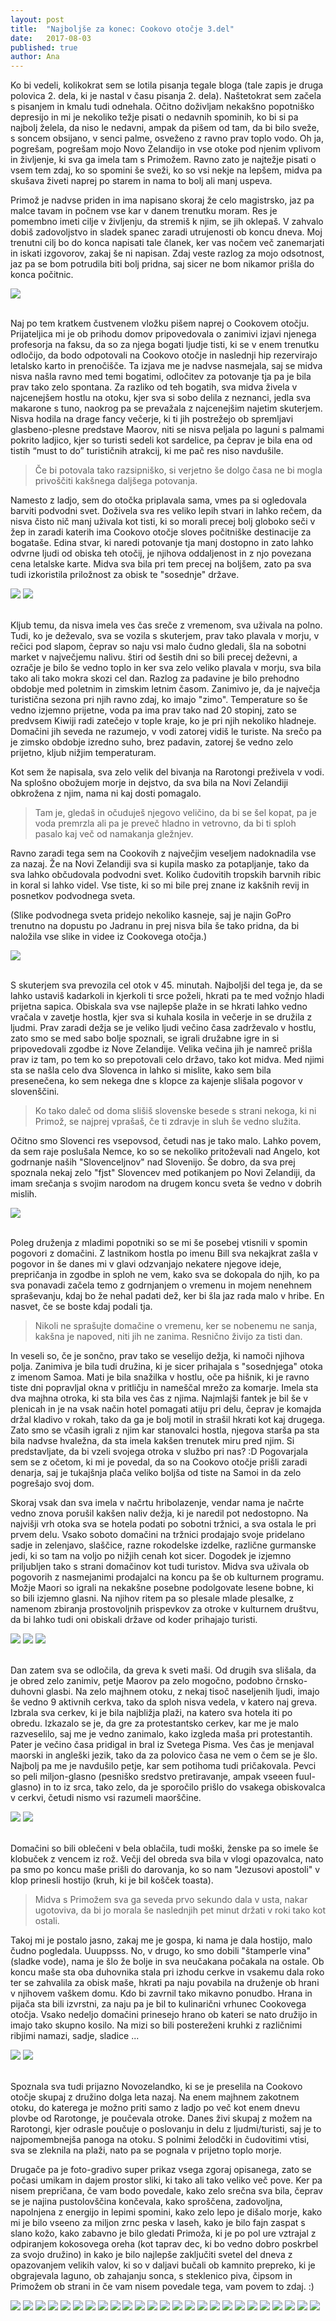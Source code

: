 ```yaml
---
layout: post
title:  "Najboljše za konec: Cookovo otočje 3.del"
date:   2017-08-03
published: true
author: Ana
---
```


<p class="intro"><span class="dropcap">K</span>o bi vedeli, kolikokrat sem se lotila pisanja tegale bloga (tale zapis je druga polovica 2. dela, ki je nastal v času pisanja 2. dela). Naštetokrat sem začela s pisanjem in kmalu tudi odnehala. Očitno doživljam nekakšno popotniško depresijo in mi je nekoliko težje pisati o nedavnih spominih, ko bi si pa najbolj želela, da niso le nedavni, ampak da pišem od tam, da bi bilo sveže, s soncem obsijano, v senci palme, osveženo z ravno prav toplo vodo. Oh ja, pogrešam, pogrešam mojo Novo Zelandijo in vse otoke pod njenim vplivom in življenje, ki sva ga imela tam s Primožem. Ravno zato je najtežje pisati o vsem tem zdaj, ko so spomini še sveži, ko so vsi nekje na lepšem, midva pa skušava živeti naprej po starem in nama to bolj ali manj uspeva.</p> 

Primož je nadvse priden in ima napisano skoraj že celo magistrsko, jaz pa malce tavam in počnem vse kar v danem trenutku moram. Res je pomembno imeti cilje v življenju, da stremiš k njim, se jih oklepaš. V zahvalo dobiš zadovoljstvo in sladek spanec zaradi utrujenosti ob koncu dneva. Moj trenutni cilj bo do konca napisati tale članek, ker vas nočem več zanemarjati in iskati izgovorov, zakaj še ni napisan. Zdaj veste razlog za mojo odsotnost, jaz pa se  bom potrudila biti bolj pridna, saj sicer ne bom nikamor prišla do konca počitnic. 

<div class="photoset-grid" data-layout="1"> 
    <img src="/assets/images/29cookislands3/01.jpg" data-title="" data-lightbox="gr1">
</div><br/>

Naj po tem kratkem čustvenem vložku pišem naprej o Cookovem otočju. Prijateljica mi je ob prihodu domov pripovedovala o zanimivi izjavi njenega profesorja na faksu, da so za njega bogati ljudje tisti, ki se v enem trenutku odločijo, da bodo odpotovali na Cookovo otočje in naslednji hip rezervirajo letalsko karto in prenočišče. Ta izjava me je nadvse nasmejala, saj se midva nisva našla ravno med temi bogatimi, odločitev za potovanje tja pa je bila prav tako zelo spontana. Za razliko od teh bogatih, sva midva živela v najcenejšem hostlu na otoku, kjer sva si sobo delila z neznanci, jedla sva makarone s tuno, naokrog pa se prevažala z najcenejšim najetim skuterjem. Nisva hodila na drage fancy večerje, ki ti jih postrežejo ob spremljavi glasbeno-plesne predstave Maorov, niti se nisva peljala po laguni s palmami pokrito ladjico, kjer so turisti sedeli kot sardelice, pa čeprav je bila ena od tistih “must to do” turističnih atrakcij, ki me pač res niso navdušile. 

<blockquote>Če bi potovala tako razsipniško, si verjetno še dolgo časa ne bi mogla privoščiti kakšnega daljšega potovanja. </blockquote>

Namesto z ladjo, sem do otočka priplavala sama, vmes pa si ogledovala barviti podvodni svet. Doživela sva res veliko lepih stvari in lahko rečem, da nisva  čisto nič manj uživala kot tisti, ki so morali precej bolj globoko seči v žep in zaradi katerih ima Cookovo otočje sloves počitniške destinacije za bogataše. Edina stvar, ki naredi potovanje tja manj dostopno in zato lahko odvrne ljudi od obiska teh otočij, je njihova oddaljenost in z njo povezana cena letalske karte. Midva sva bila pri tem precej na boljšem, zato pa sva tudi izkoristila priložnost za obisk te "sosednje" države.

<div class="photoset-grid" data-layout="2"> 
    <img src="/assets/images/29cookislands3/02.jpg" data-title="Luksuzne hišice ob morju za tiste za malo bolj premožne." data-lightbox="gr1">
    <img src="/assets/images/29cookislands3/03.jpg" data-title="Ob počitniški hiši dobiš še svojo privatno plažo." data-lightbox="gr1">
</div><br/>

Kljub temu, da nisva imela ves čas sreče z vremenom, sva uživala na polno. Tudi, ko je deževalo, sva se vozila s skuterjem, prav tako plavala v morju, v rečici pod slapom, čeprav so naju vsi malo čudno gledali, šla na sobotni market v največjemu nalivu. štiri od šestih dni so bili precej deževni, a ozračje je bilo še vedno toplo in ker sva zelo veliko plavala v morju, sva bila tako ali tako mokra skozi cel dan. Razlog za padavine je bilo prehodno obdobje med poletnim in zimskim letnim časom. Zanimivo je, da je največja turistična sezona pri njih ravno zdaj, ko imajo "zimo". Temperature so še vedno izjemno prijetne, voda pa ima prav tako nad 20 stopinj, zato se predvsem Kiwiji radi zatečejo v tople kraje, ko je pri njih nekoliko hladneje. Domačini jih seveda ne razumejo, v vodi zatorej vidiš le turiste. Na srečo pa je zimsko obdobje izredno suho, brez padavin, zatorej še vedno zelo prijetno, kljub nižjim temperaturam.

Kot sem že napisala, sva zelo velik del bivanja na Rarotongi preživela v vodi. Na splošno obožujem morje in dejstvo, da sva bila na Novi Zelandiji obkrožena z njim, nama ni kaj dosti pomagalo. 

<blockquote>Tam je, gledaš in očuduješ njegovo veličino, da bi se šel kopat, pa je voda premrzla ali pa je preveč hladno in vetrovno, da bi ti sploh pasalo kaj več od namakanja gležnjev.</blockquote>

Ravno zaradi tega sem na Cookovih z največjim veseljem nadoknadila vse za nazaj. Že na Novi Zelandiji sva si kupila masko za potapljanje, tako da sva lahko občudovala podvodni svet. Koliko čudovitih tropskih barvnih ribic in koral si lahko videl. Vse tiste, ki so mi bile prej znane iz kakšnih revij in posnetkov podvodnega sveta.

(Slike podvodnega sveta pridejo nekoliko kasneje, saj je najin GoPro trenutno na dopustu po Jadranu in prej nisva bila še tako pridna, da bi naložila vse slike in videe iz Cookovega otočja.) 

<div class="photoset-grid" data-layout="1"> 
    <img src="/assets/images/29cookislands3/04.jpg" data-title="" data-lightbox="gr1">
</div><br/>

S skuterjem sva prevozila cel otok v 45. minutah. Najboljši del tega je, da se lahko ustaviš kadarkoli in kjerkoli ti srce poželi, hkrati pa te med vožnjo hladi prijetna sapica. Obiskala sva vse najlepše plaže in se hkrati lahko vedno vračala v zavetje hostla, kjer sva si kuhala kosila in večerje in se družila z ljudmi. Prav zaradi dežja se je veliko ljudi večino časa zadrževalo v hostlu, zato smo se med sabo bolje spoznali, se igrali družabne igre in si pripovedovali zgodbe iz Nove Zelandije. Velika večina jih je namreč prišla prav iz tam, po tem ko so prepotovali celo državo, tako kot midva. Med njimi sta se našla celo dva Slovenca in lahko si mislite, kako sem bila presenečena, ko sem nekega dne s klopce za kajenje slišala pogovor v slovenščini. 

<blockquote>Ko tako daleč od doma slišiš slovenske besede s strani nekoga, ki ni Primož, se najprej vprašaš, če ti zdravje in sluh še vedno služita.</blockquote> 

Očitno smo Slovenci res vsepovsod, četudi nas je tako malo. Lahko povem, da sem raje poslušala Nemce, ko so se nekoliko pritoževali nad Angelo, kot godrnanje naših "Slovenceljnov" nad Slovenijo. Še dobro, da sva prej spoznala nekaj zelo "fjst" Slovencev med potikanjem po Novi Zelandiji, da imam srečanja s svojim narodom na drugem koncu sveta še vedno v dobrih mislih.

<div class="photoset-grid" data-layout="1"> 
    <img src="/assets/images/29cookislands3/1a.jpg" data-title="Skoraj popolno odprt kokosov oreh. Slovenca sta delila nasvete glede precej zahtevnega odpiranja trdega oreha. " data-lightbox="gr1">
</div><br/>

Poleg druženja z mladimi popotniki so se mi še posebej vtisnili v spomin pogovori z domačini. Z lastnikom hostla po imenu Bill sva nekajkrat zašla v pogovor in še danes mi v glavi odzvanjajo nekatere njegove ideje, prepričanja in zgodbe in sploh ne vem, kako sva se dokopala do njih, ko pa sva ponavadi začela temo z godrnjanjem o vremenu in mojem nenehnem spraševanju, kdaj bo že nehal padati dež, ker bi šla jaz rada malo v hribe. En nasvet, če se boste kdaj podali tja. 

<blockquote>Nikoli ne sprašujte domačine o vremenu, ker se nobenemu ne sanja, kakšna je napoved, niti jih ne zanima. Resnično živijo za tisti dan. </blockquote>

In veseli so, če je sončno, prav tako se veselijo dežja, ki namoči njihova polja. Zanimiva je bila tudi družina, ki je sicer prihajala s "sosednjega" otoka z imenom Samoa. Mati je bila snažilka v hostlu, oče pa hišnik, ki je ravno tiste dni popravljal okna v pritličju in nameščal mrežo za komarje. Imela sta dva majhna otroka, ki sta bila ves čas z njima. Najmlajši fantek je bil še v plenicah in je na vsak način hotel pomagati atiju pri delu, čeprav je komajda držal kladivo v rokah, tako da ga je bolj motil in strašil hkrati kot kaj drugega. Zato smo se včasih igrali z njim kar stanovalci hostla, njegova starša pa sta bila nadvse hvaležna, da sta imela kakšen trenutek miru pred njim. Si predstavljate, da bi vzeli svojega otroka v službo pri nas? :D Pogovarjala sem se z očetom, ki mi je povedal, da so na Cookovo otočje prišli zaradi denarja, saj je tukajšnja plača veliko boljša od tiste na Samoi in da zelo pogrešajo svoj dom.

Skoraj vsak dan sva imela v načrtu hribolazenje, vendar nama je načrte vedno znova porušil kakšen naliv dežja, ki je naredil pot nedostopno. Na najvišji vrh otoka sva se hotela podati po sobotni tržnici, a sva ostala le pri prvem delu. Vsako soboto domačini na tržnici prodajajo svoje pridelano sadje in zelenjavo, slaščice, razne rokodelske izdelke, različne gurmanske jedi, ki so tam na voljo po nižjih cenah kot sicer. Dogodek je izjemno priljubljen tako s strani domačinov kot tudi turistov. Midva sva uživala ob pogovorih z nasmejanimi prodajalci na koncu pa še ob kulturnem programu. Možje Maori so igrali na nekakšne posebne podolgovate lesene bobne, ki so bili izjemno glasni. Na njihov ritem pa so plesale mlade plesalke, z namenom zbiranja prostovoljnih prispevkov za otroke v kulturnem društvu, da bi lahko tudi oni obiskali države od koder prihajajo turisti.

<div class="photoset-grid" data-layout="21"> 
    <img src="/assets/images/29cookislands3/05.jpg" data-title="V dežnem plaščku na sobotni tržnici." data-lightbox="gr1">
    <img src="/assets/images/29cookislands3/06.jpg" data-title="Leseni izdelki." data-lightbox="gr1">
    <img src="/assets/images/29cookislands3/07.jpg" data-title="Ples maorskih deklic in bučno igranje na bobne." data-lightbox="gr1">
</div><br/>

Dan zatem sva se odločila, da greva k sveti maši. Od drugih sva slišala, da je obred zelo zanimiv, petje Maorov pa zelo mogočno, podobno črnsko-duhovni glasbi. Na zelo majhnem otoku, z nekaj tisoč naseljenih ljudi, imajo še vedno 9 aktivnih cerkva, tako da sploh nisva vedela, v katero naj greva. Izbrala sva cerkev, ki je bila najbližja plaži, na katero sva hotela iti po obredu. Izkazalo se je, da gre za protestantsko cerkev, kar me je malo razveselilo, saj me je vedno zanimalo, kako izgleda maša pri protestantih. Pater je večino časa pridigal in bral iz Svetega Pisma. Ves čas je menjaval maorski in angleški jezik, tako da za polovico časa ne vem o čem se je šlo. Najbolj pa me je navdušilo petje, kar sem potihoma tudi pričakovala. Pevci so peli miljon-glasno (pesniško sredstvo pretiravanje, ampak vseeen fuul-glasno) in to iz srca, tako zelo, da je sporočilo prišlo do vsakega obiskovalca v cerkvi, četudi nismo vsi razumeli maorščine. 

<div class="photoset-grid" data-layout="2"> 
    <img src="/assets/images/29cookislands3/08.jpg" data-title="Nedeljska maša." data-lightbox="gr1">
    <img src="/assets/images/29cookislands3/10.jpg" data-title="Cerkev, okrog nje pa beli grobovi." data-lightbox="gr1">
</div><br/>


Domačini so bili oblečeni v bela oblačila, tudi moški, ženske pa so imele še klobuček z vencem iz rož. Večji del obreda sva bila v vlogi opazovalca, nato pa smo po koncu maše prišli do darovanja, ko so nam "Jezusovi apostoli" v klop prinesli hostijo (kruh, ki je bil košček toasta). 

<blockquote>Midva s Primožem sva ga seveda prvo sekundo dala v usta, nakar ugotoviva, da bi jo morala še naslednjih pet minut držati v roki tako kot ostali.</blockquote>

Takoj mi je postalo jasno, zakaj me je gospa, ki nama je dala hostijo, malo čudno pogledala. Uuuppsss. No, v drugo, ko smo dobili "štamperle vina" (sladke vode), nama je šlo že bolje in sva neučakana počakala na ostale. Ob koncu maše sta oba duhovnika stala pri izhodu cerkve in vsakemu dala roko ter se zahvalila za obisk maše, hkrati pa naju povabila na druženje ob hrani v njihovem vaškem domu. Kdo bi zavrnil tako mikavno ponudbo. Hrana in pijača sta bili izvrstni, za naju pa je bil to kulinarični vrhunec Cookovega otočja. Vsako nedeljo domačini prinesejo hrano ob kateri se nato družijo in imajo tako skupno kosilo. Na mizi so bili postereženi kruhki z različnimi ribjimi namazi, sadje, sladice ... 

<div class="photoset-grid" data-layout="2"> 
    <img src="/assets/images/29cookislands3/09.jpg" data-title="Druženje ob kosilu po koncu maše." data-lightbox="gr1">
    <img src="/assets/images/29cookislands3/11.jpg" data-title="Takšni venčki so na Cookovem otočju zelo popularni. Še jaz bi si ga kupila, pa kaj ko so tako 'kul' samo v tistih toplih krajih." data-lightbox="gr1">
</div><br/>

Spoznala sva tudi prijazno Novozelandko, ki se je preselila na Cookovo otočje skupaj z družino dolga leta nazaj. Na enem majhnem zakotnem otoku, do katerega je možno priti samo z ladjo po več kot enem dnevu plovbe od Rarotonge, je poučevala otroke. Danes živi skupaj z možem na Rarotongi, kjer odrasle poučuje o poslovanju in delu z ljudmi/turisti, saj je to najpomembnejša panoga na otoku.  S polnimi želodčki in čudovitimi vtisi, sva se zleknila na plaži, nato pa se pognala v prijetno toplo morje. 

Drugače pa je foto-gradivo super prikaz vsega zgoraj opisanega, zato se počasi umikam in dajem prostor sliki, ki tako ali tako veliko več pove. Ker pa nisem prepričana, če vam bodo povedale, kako zelo srečna sva bila, čeprav se je najina pustolovščina končevala, kako sproščena, zadovoljna, napolnjena z energijo in lepimi spomini, kako zelo lepo je dišalo morje, kako mi je bilo vseeno za miljon zrnc peska v laseh, kako je bilo fajn zaspat s slano kožo, kako zabavno je bilo gledati Primoža, ki je po pol ure vztrajal z odpiranjem kokosovega oreha (kot taprav dec, ki bo vedno dobro poskrbel za svojo družino) in kako je bilo najlepše zaključiti svetel del dneva z opazovanjem velikih valov, ki so v daljavi bučali ob kamnito prepreko, ki je obgrajevala laguno, ob zahajanju sonca, s steklenico piva, čipsom in Primožem ob strani in če vam nisem povedale tega, vam povem to zdaj. :)

<div class="photoset-grid" data-layout="21332133312"> 
    <img src="/assets/images/29cookislands3/12.jpg" data-title="Raziskovanje otoka na skuterju." data-lightbox="gr1">
    <img src="/assets/images/29cookislands3/13.jpg" data-title="" data-lightbox="gr1">
    <img src="/assets/images/29cookislands3/14.jpg" data-title="" data-lightbox="gr1">
    <img src="/assets/images/29cookislands3/15.jpg" data-title="Gospod in gospa sta pripravljala obok za mladoporočenca, ki sta se prišla tja poročit. V daljavi sva bila navzoč ob njuni potrditvi." data-lightbox="gr1">
    <img src="/assets/images/29cookislands3/16.jpg" data-title="" data-lightbox="gr1">
    <img src="/assets/images/29cookislands3/17.jpg" data-title="" data-lightbox="gr1">
    <img src="/assets/images/29cookislands3/18.jpg" data-title="" data-lightbox="gr1">
    <img src="/assets/images/29cookislands3/19.jpg" data-title="Črpalka, ki je ob enem tudi trgovina in sladolednica. " data-lightbox="gr1">
    <img src="/assets/images/29cookislands3/20.jpg" data-title="" data-lightbox="gr1">
    <img src="/assets/images/29cookislands3/21.jpg" data-title="Grobovi so po Rarotongi posejani vsepovsod. Ljudje pokopajo svoje najbližnje celo na svojem vrtu. Tale pokopališče je bil eden redkih strnjenih v eno, s prečudovitim pogledom na morje. Kaj čš lepšga." data-lightbox="gr1">
    <img src="/assets/images/29cookislands3/22.jpg" data-title="" data-lightbox="gr1">
    <img src="/assets/images/29cookislands3/23.jpg" data-title="" data-lightbox="gr1">
    <img src="/assets/images/29cookislands3/24.jpg" data-title="On se znajde. Palce, kokosovi orehi pa gas!" data-lightbox="gr1">
    <img src="/assets/images/29cookislands3/25.jpg" data-title="<333" data-lightbox="gr1">
    <img src="/assets/images/29cookislands3/26.jpg" data-title=":D" data-lightbox="gr1">
    <img src="/assets/images/29cookislands3/27.jpg" data-title="Na zadnji večer nisem hotela ven iz vode, pa je rekel Primož, da naju avion čaka. :(" data-lightbox="gr1">
    <img src="/assets/images/29cookislands3/30.jpg" data-title="Izmed množice orehov, ki so ležali na plaži, je Primož našel največjega in najtežjega. Za večerjo smo ga pomalcali skupaj s prijatelji iz hostla. Bil je najboljši kokosov oreh od vseh do tedaj! ;)" data-lightbox="gr1">
    <img src="/assets/images/29cookislands3/31.jpg" data-title="" data-lightbox="gr1">
    <img src="/assets/images/29cookislands3/28.jpg" data-title="" data-lightbox="gr1">
    <img src="/assets/images/29cookislands3/29.jpg" data-title="" data-lightbox="gr1">
    <img src="/assets/images/29cookislands3/32.jpg" data-title="Zaradi 7-urne zamude leta sva morala noč preživeti na trati sredi letališča, saj zaradi leta zgodaj zjuraj nisva imela rezerviranega ležišča. Ko sva se zbudila, je gospod poleg naju pobiral morebitne smeti v travi. Dobro jutro!" data-lightbox="gr1">
    <img src="/assets/images/29cookislands3/33.jpg" data-title="" data-lightbox="gr1">
    <img src="/assets/images/29cookislands3/34.jpg" data-title="Se še zadnjič poslavljava od tega luštnega otočka." data-lightbox="gr1">
    <img src="/assets/images/29cookislands3/35.jpg" data-title="Dobra stvar zamude leta pa je bil tale pogled na otok, ki ga ob nočnem letu ne bi zazrla. :)" data-lightbox="gr1">
    <img src="/assets/images/29cookislands3/36.jpg" data-title="Kako majhno, ranljivo, izgubljeno sredi oceana. Adijo Rarotonga!" data-lightbox="gr1">
</div><br/>


